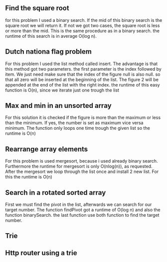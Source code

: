 ## Find the square root
for this problem I used a binary search. If the mid of this binary search is the square root we will return it. If not we got two
cases, the square root is less or more than the mid. This is the same procedure as in a binary search. the runtime of this search is
in average O(log n). 

## Dutch nationa flag problem
For this problem I used the list method called insert. The advantage is that this method got two parameters. the first parameter
is the index followed by item. We just need make sure that the index of the figure null is also null. so that all zero will
be inserted at the beginning of the list. The figure 2 will be appended at the end of the list with the right index. the runtime of
this easy function is O(n), since we iterate just one trough the list

## Max and min in an unsorted array
For this solution it is checked if the figure is more than the maximum or less than the minimum. If yes, the number is set as maximum
vice versa minimum. The function only loops one time trough the given list so the runtime is O(n)

## Rearrange array elements
For this problem is used mergesort, because i used already binary search. Furthermore the runtime for mergesort is only  O(nlog(n)),
as requested. After the mergesort we loop through the list once and install 2 new list. For this the runtime is O(n)

## Search in a rotated sorted array
First we must find the pivot in the list, afterwards we can search for our target number. The function findPivot got a runtime of
O(log n) and also the function binarySearch. the last function use both function to find the target number. 

## Trie


## Http router using a trie


